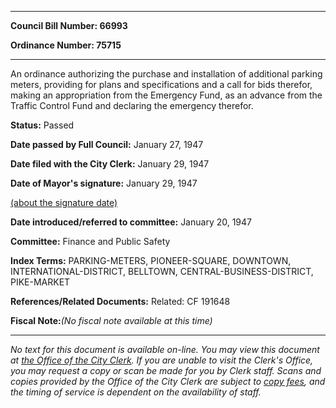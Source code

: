 

********

**Council Bill Number: 66993**
   
**Ordinance Number: 75715**
********

 An ordinance authorizing the purchase and installation of additional parking meters, providing for plans and specifications and a call for bids therefor, making an appropriation from the Emergency Fund, as an advance from the Traffic Control Fund and declaring the emergency therefor.

**Status:** Passed
   
**Date passed by Full Council:** January 27, 1947
   
**Date filed with the City Clerk:** January 29, 1947
   
**Date of Mayor's signature:** January 29, 1947
   
[(about the signature date)](/~public/approvaldate.htm)
   
   
   
**Date introduced/referred to committee:** January 20, 1947
   
**Committee:** Finance and Public Safety
   
   
**Index Terms:** PARKING-METERS, PIONEER-SQUARE, DOWNTOWN, INTERNATIONAL-DISTRICT, BELLTOWN, CENTRAL-BUSINESS-DISTRICT, PIKE-MARKET

**References/Related Documents:** Related: CF 191648

**Fiscal Note:**_(No fiscal note available at this time)_
********

_No text for this document is available on-line. You may view this document at [the Office of the City Clerk](http://www.seattle.gov/leg/clerk/contactUs.htm). If you are unable to visit the Clerk's Office, you may request a copy or scan be made for you by Clerk staff. Scans and copies provided by the Office of the City Clerk are subject to [copy fees](http://clerk.seattle.gov/~public/clerkfees.htm), and the timing of service is dependent on the availability of staff._

